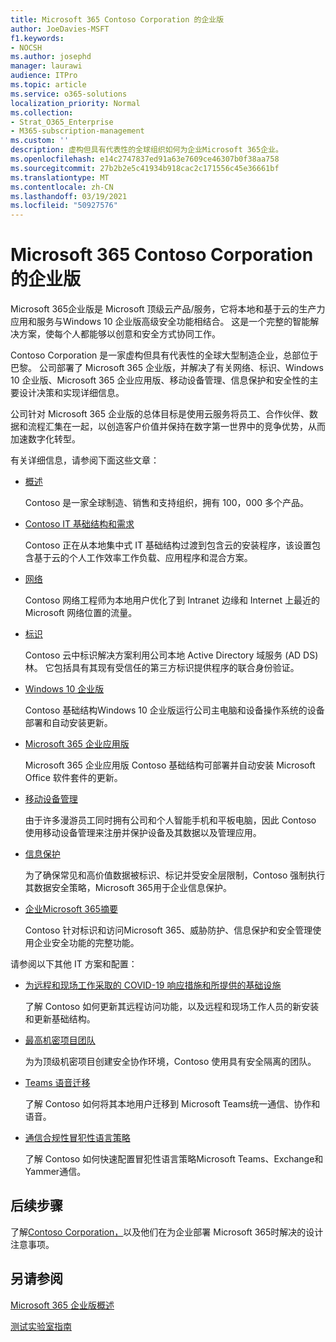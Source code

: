 ```yaml
---
title: Microsoft 365 Contoso Corporation 的企业版
author: JoeDavies-MSFT
f1.keywords:
- NOCSH
ms.author: josephd
manager: laurawi
audience: ITPro
ms.topic: article
ms.service: o365-solutions
localization_priority: Normal
ms.collection:
- Strat_O365_Enterprise
- M365-subscription-management
ms.custom: ''
description: 虚构但具有代表性的全球组织如何为企业Microsoft 365企业。
ms.openlocfilehash: e14c2747837ed91a63e7609ce46307b0f38aa758
ms.sourcegitcommit: 27b2b2e5c41934b918cac2c171556c45e36661bf
ms.translationtype: MT
ms.contentlocale: zh-CN
ms.lasthandoff: 03/19/2021
ms.locfileid: "50927576"
---
```

# <a name="microsoft-365-for-enterprise-for-the-contoso-corporation"></a>Microsoft 365 Contoso Corporation 的企业版

Microsoft 365企业版是 Microsoft 顶级云产品/服务，它将本地和基于云的生产力应用和服务与Windows 10 企业版高级安全功能相结合。 这是一个完整的智能解决方案，使每个人都能够以创意和安全方式协同工作。

Contoso Corporation 是一家虚构但具有代表性的全球大型制造企业，总部位于巴黎。 公司部署了 Microsoft 365 企业版，并解决了有关网络、标识、Windows 10 企业版、Microsoft 365 企业应用版、移动设备管理、信息保护和安全性的主要设计决策和实现详细信息。

公司针对 Microsoft 365 企业版的总体目标是使用云服务将员工、合作伙伴、数据和流程汇集在一起，以创造客户价值并保持在数字第一世界中的竞争优势，从而加速数字化转型。

有关详细信息，请参阅下面这些文章：

- [概述](contoso-overview.md)

  Contoso 是一家全球制造、销售和支持组织，拥有 100，000 多个产品。

- [Contoso IT 基础结构和需求](contoso-infra-needs.md)

  Contoso 正在从本地集中式 IT 基础结构过渡到包含云的安装程序，该设置包含基于云的个人工作效率工作负载、应用程序和混合方案。

- [网络](contoso-networking.md)

  Contoso 网络工程师为本地用户优化了到 Intranet 边缘和 Internet 上最近的 Microsoft 网络位置的流量。

- [标识](contoso-identity.md)

  Contoso 云中标识解决方案利用公司本地 Active Directory 域服务 (AD DS) 林。 它包括具有其现有受信任的第三方标识提供程序的联合身份验证。

- [Windows 10 企业版](contoso-win10.md)

  Contoso 基础结构Windows 10 企业版运行公司主电脑和设备操作系统的设备部署和自动安装更新。

- [Microsoft 365 企业应用版](contoso-o365pp.md)

  Microsoft 365 企业应用版 Contoso 基础结构可部署并自动安装 Microsoft Office 软件套件的更新。

- [移动设备管理](contoso-mdm.md)

  由于许多漫游员工同时拥有公司和个人智能手机和平板电脑，因此 Contoso 使用移动设备管理来注册并保护设备及其数据以及管理应用。

- [信息保护](contoso-info-protect.md)

  为了确保常见和高价值数据被标识、标记并受安全层限制，Contoso 强制执行其数据安全策略，Microsoft 365用于企业信息保护。

- [企业Microsoft 365摘要](contoso-security-summary.md)

  Contoso 针对标识和访问Microsoft 365、威胁防护、信息保护和安全管理使用企业安全功能的完整功能。

请参阅以下其他 IT 方案和配置：

- [为远程和现场工作采取的 COVID-19 响应措施和所提供的基础设施](../solutions/contoso-remote-onsite-work.md)

  了解 Contoso 如何更新其远程访问功能，以及远程和现场工作人员的新安装和更新基础结构。

- [最高机密项目团队](../solutions/contoso-team-for-top-secret-project.md)

  为为顶级机密项目创建安全协作环境，Contoso 使用具有安全隔离的团队。

- [Teams 语音迁移](/MicrosoftTeams/voice-case-study-overview)

  了解 Contoso 如何将其本地用户迁移到 Microsoft Teams统一通信、协作和语音。

- [通信合规性冒犯性语言策略](../compliance/communication-compliance-case-study.md)

  了解 Contoso 如何快速配置冒犯性语言策略Microsoft Teams、Exchange和Yammer通信。

## <a name="next-step"></a>后续步骤

了解[Contoso Corporation，](contoso-overview.md)以及他们在为企业部署 Microsoft 365时解决的设计注意事项。


## <a name="see-also"></a>另请参阅

[Microsoft 365 企业版概述](microsoft-365-overview.md)

[测试实验室指南](m365-enterprise-test-lab-guides.md)